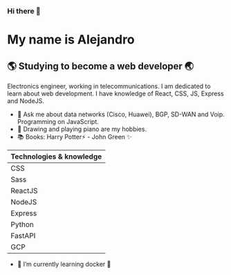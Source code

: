 ### Hi there 👋

# My name is Alejandro
## 🌎 Studying to become a web developer 🌏

Electronics engineer, working in telecommunications.  I am dedicated to learn about web development. I have knowledge of React, CSS, JS, Express and NodeJS.

- 💬 Ask me about data networks (Cisco, Huawei), BGP, SD-WAN and Voip. Programming on JavaScript. 
- 🎨 Drawing and playing piano are my hobbies. 
- 📚 Books: Harry Potter⚡️ - John Green ✨

| Technologies & knowledge |
| ------ |
| CSS |
| Sass |
| ReactJS |
| NodeJS |
| Express |
| Python |
| FastAPI |
| GCP |

- 🌱 I’m currently learning docker 🐳

<!--
**kannder83/kannder83** is a ✨ _special_ ✨ repository because its `README.md` (this file) appears on your GitHub profile.

Here are some ideas to get you started:

- 🔭 I’m currently working on ...
- 🌱 I’m currently learning ...
- 👯 I’m looking to collaborate on ...
- 🤔 I’m looking for help with ...
- 💬 Ask me about ...
- 📫 How to reach me: ...
- 😄 Pronouns: ...
- ⚡ Fun fact: ...
-->
